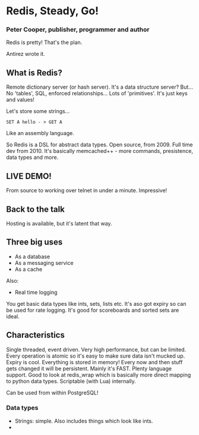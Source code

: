 # Redis, Steady, Go!

### Peter Cooper, publisher, programmer and author

Redis is pretty! That's the plan.

Antirez wrote it.

## What is Redis?

Remote dictionary server (or hash server). It's a data structure server? But... No 'tables', SQL, enforced relationships... Lots of 'primitives'. It's just keys and values!

Let's store some strings...

`SET A hello - > GET A`

Like an assembly language.

So Redis is a DSL for abstract data types. Open source, from 2009. Full time dev from 2010. It's basically memcached++ - more commands, presistence, data types and more.

## LIVE DEMO!

From source to working over telnet in under a minute. Impressive!

## Back to the talk

Hosting is available, but it's latent that way.

## Three big uses

- As a database
- As a messaging service
- As a cache

Also:

- Real time logging

You get basic data types like ints, sets, lists etc. It's aso got expiry so can be used for rate logging. It's good for scoreboards and sorted sets are ideal.

## Characteristics

Single threaded, event driven. Very high performance, but can be limited. Every operation is atomic so it's easy to make sure data isn't mucked up. Expiry is cool. Everything is stored in memory! Every now and then stuff gets changed it will be persistent. Mainly it's FAST. Plenty language support. Good to look at redis\_wrap which is basically more direct mapping to python data types. Scriptable (with Lua) internally.

Can be used from within PostgreSQL!

### Data types

- Strings: simple. Also includes things which look like ints.
- 
